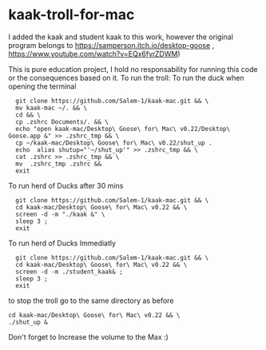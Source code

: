 # kaak-troll-for-mac
I added the kaak and student kaak to this work, however the original program belongs to https://samperson.itch.io/desktop-goose , https://www.youtube.com/watch?v=EQx6fyrZDWM)

This is pure education project, I hold no responsability for running this code or the consequences based on it.
To run the troll:
To run the duck when opening the terminal
```
  git clone https://github.com/Salem-1/kaak-mac.git && \
  mv kaak-mac ~/. && \
  cd && \
  cp .zshrc Documents/. && \
  echo "open kaak-mac/Desktop\ Goose\ for\ Mac\ v0.22/Desktop\ Goose.app &" >> .zshrc_tmp && \
  cp ~/kaak-mac/Desktop\ Goose\ for\ Mac\ v0.22/shut_up .
  echo  alias shutup="'~/shut_up'" >> .zshrc_tmp && \
  cat .zshrc >> .zshrc_tmp && \
  mv  .zshrc_tmp .zshrc &&
  exit
```

To run herd of Ducks after 30 mins

```
  git clone https://github.com/Salem-1/kaak-mac.git && \
  cd kaak-mac/Desktop\ Goose\ for\ Mac\ v0.22 && \
  screen -d -m "./kaak &" \
  sleep 3 ;
  exit
```

To run herd of Ducks Immediatly


```
  git clone https://github.com/Salem-1/kaak-mac.git && \
  cd kaak-mac/Desktop\ Goose\ for\ Mac\ v0.22 && \
  screen -d -m ./student_kaak& ;
  sleep 3 ;
  exit
```
to stop the troll go to the same directory as before
  ```
  cd kaak-mac/Desktop\ Goose\ for\ Mac\ v0.22 && \
  ./shut_up &
```

Don't forget to Increase the volume to the Max :)
